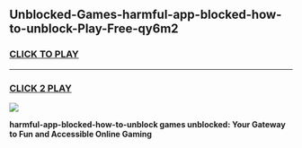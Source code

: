 
## Unblocked-Games-harmful-app-blocked-how-to-unblock-Play-Free-qy6m2
<h3>
<a href="https://premium76.site?title=harmful-app-blocked-how-to-unblock&ref=10A">CLICK TO PLAY</a></h3>
<hr>

<h3>
<a href="https://premium76.site?title=harmful-app-blocked-how-to-unblock&ref=10A">CLICK 2 PLAY</a>
  
</h3>

<a href="https://premium76.site?title=harmful-app-blocked-how-to-unblock&ref=10A"><img src="https://clearcache.store/games.png"></a>


**harmful-app-blocked-how-to-unblock games unblocked: Your Gateway to Fun and Accessible Online Gaming**
